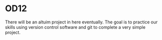 # OD12
There will be an altuim project in here eventually. The goal is to practice our skills using version control software and git to complete a very simple project.
